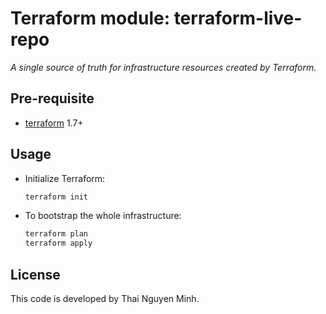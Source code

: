 # Terraform module: terraform-live-repo
*A single source of truth for infrastructure resources created by Terraform.*

## Pre-requisite
  - [terraform](https://www.terraform.io/downloads.html) 1.7+

## Usage
- Initialize Terraform:
  ```bash
  terraform init
  ```
- To bootstrap the whole infrastructure:
  ```bash
  terraform plan
  terraform apply
  ```

## License
This code is developed by Thai Nguyen Minh.
